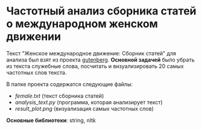 # Частотный анализ сборника статей о международном женском движении
Текст "Женское международное движение: Сборник статей" для анализа был взят из проекта [gutenberg](https://gutenberg.org/). **Основной задачей** было убрать из текста служебные слова, посчитать и визуализировать 20 самых частотных слов текста.

В папке проекта содержатся следующие файлы:
- *female.txt* (текст сборника статей)
- *analysis_text.py* (программа, которая анализирует текст)
- *result_plot.png* (визуализация самых частотных слов)

**Основные библиотеки**: string, nltk
